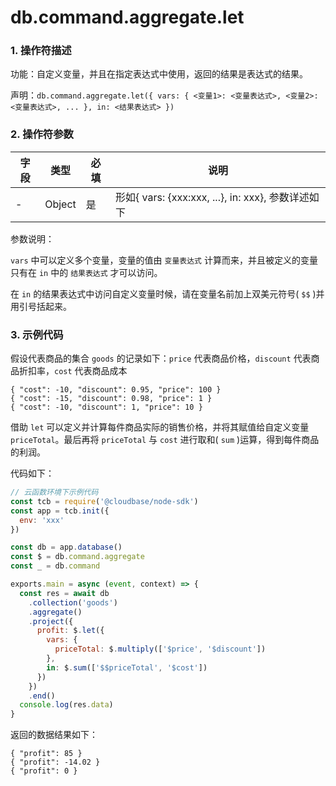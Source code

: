 # db.command.aggregate.let

### 1. 操作符描述

功能：自定义变量，并且在指定表达式中使用，返回的结果是表达式的结果。

声明：`db.command.aggregate.let({ vars: { <变量1>: <变量表达式>, <变量2>: <变量表达式>, ... }, in: <结果表达式> })`

### 2. 操作符参数

| 字段 | 类型   | 必填 | 说明                                               |
| ---- | ------ | ---- | -------------------------------------------------- |
| -    | Object | 是   | 形如{ vars: {xxx:xxx, ...}, in: xxx}, 参数详述如下 |

参数说明：

`vars` 中可以定义多个变量，变量的值由 `变量表达式` 计算而来，并且被定义的变量只有在 `in` 中的 `结果表达式` 才可以访问。

在 `in` 的结果表达式中访问自定义变量时候，请在变量名前加上双美元符号( `$$` )并用引号括起来。

### 3. 示例代码

假设代表商品的集合 `goods` 的记录如下：`price` 代表商品价格，`discount` 代表商品折扣率，`cost` 代表商品成本

```
{ "cost": -10, "discount": 0.95, "price": 100 }
{ "cost": -15, "discount": 0.98, "price": 1 }
{ "cost": -10, "discount": 1, "price": 10 }
```

借助 `let` 可以定义并计算每件商品实际的销售价格，并将其赋值给自定义变量 `priceTotal`。最后再将 `priceTotal` 与 `cost` 进行取和( `sum` )运算，得到每件商品的利润。

代码如下：

```javascript
// 云函数环境下示例代码
const tcb = require('@cloudbase/node-sdk')
const app = tcb.init({
  env: 'xxx'
})

const db = app.database()
const $ = db.command.aggregate
const _ = db.command

exports.main = async (event, context) => {
  const res = await db
    .collection('goods')
    .aggregate()
    .project({
      profit: $.let({
        vars: {
          priceTotal: $.multiply(['$price', '$discount'])
        },
        in: $.sum(['$$priceTotal', '$cost'])
      })
    })
    .end()
  console.log(res.data)
}
```

返回的数据结果如下：

```
{ "profit": 85 }
{ "profit": -14.02 }
{ "profit": 0 }
```
